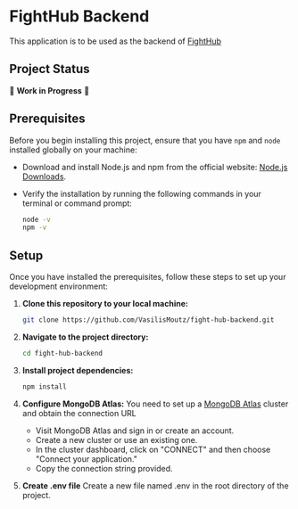 # FightHub Backend
This application is to be used as the backend of [FightHub](https://github.com/VasilisMoutz/fight-hub-frontend)

## Project Status
🚧 **Work in Progress** 🚧

## Prerequisites
Before you begin installing this project, ensure that you have `npm` and `node` installed globally on your machine:
 - Download and install Node.js and npm from the official website: [Node.js Downloads](https://nodejs.org/).
 - Verify the installation by running the following commands in your terminal or command prompt:

   ```bash
   node -v
   npm -v
   ```
   
## Setup
Once you have installed the prerequisites, follow these steps to set up your development environment:
1. **Clone this repository to your local machine:**
   ```bash
   git clone https://github.com/VasilisMoutz/fight-hub-backend.git
   
2. **Navigate to the project directory:**
   ```bash
   cd fight-hub-backend

3. **Install project dependencies:**
   ```bash
   npm install

4. **Configure MongoDB Atlas:**
   You need to set up a [MongoDB Atlas](https://www.mongodb.com/atlas/database) cluster and obtain the connection URL
    - Visit MongoDB Atlas and sign in or create an account.
    - Create a new cluster or use an existing one.
    - In the cluster dashboard, click on "CONNECT" and then choose "Connect your application."
    - Copy the connection string provided.
   
6. **Create .env file**
   Create a new file named .env in the root directory of the project.

